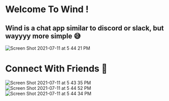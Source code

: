 # Welcome To Wind !

## Wind is a chat app similar to discord or slack, but wayyyy more simple 😅

![Screen Shot 2021-07-11 at 5 44 21 PM](https://user-images.githubusercontent.com/77520234/125215563-bec92580-e270-11eb-812e-f37e44556a67.png)

# Connect With Friends 👋

![Screen Shot 2021-07-11 at 5 43 35 PM](https://user-images.githubusercontent.com/77520234/125215559-bb359e80-e270-11eb-9517-f0c3d91ffcd6.png)
![Screen Shot 2021-07-11 at 5 44 52 PM](https://user-images.githubusercontent.com/77520234/125215573-c2f54300-e270-11eb-9c64-c77d4abb0a0f.png)
![Screen Shot 2021-07-11 at 5 44 34 PM](https://user-images.githubusercontent.com/77520234/125215577-c5579d00-e270-11eb-825b-4ac42c0b3246.png)

